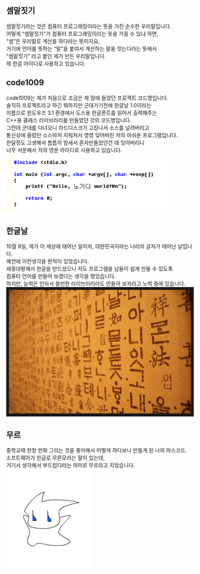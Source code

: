 ﻿## 셈말짓기
셈말짓기라는 것은 컴퓨터 프로그래밍이라는 뜻을 가진 순수한 우리말입니다.  
어떻게 “셈말짓기”가 컴퓨터 프로그래밍이라는 뜻을 가질 수 있냐 하면,  
“셈”은 우리말로 계산을 하다라는 뜻이지요,  
거기에 언어를 뜻하는 “말”을 붙여서 계산하는 말을 짓는다라는 뜻에서  
“셈말짓기” 라고 붙인 제가 만든 우리말입니다.    
제 한글 아이디로 사용하고 있습니다.  


## code1009
code1009는 제가 처음으로 조금은 제 맘에 들었던 프로젝트 코드명입니다.  
솔직히 프로젝트라고 하긴 뭐하지만 군대가기전에 한글날 1.0이라는  
이름으로 윈도우즈 3.1 환경에서 도스용 한글폰트를 읽어서 출력해주는  
C++용 클래스 라이브러리를 만들었던 것의 코드명입니다.  
그런데 군대를 다녀오니 하드디스크가 고장나서 소스를 날려버리고  
통신상에 올렸던 소스마저 지워져서 영영 잊어버린 저의 아쉬운 프로그램입니다.  
한달정도 고생해서 틈틈히 밤새서 혼자만들었던건 데 잊어버리니  
너무 서운해서 저의 영문 아이디로 사용하고 있습니다.  
![intro-hello_no_ga_da_world.gif](intro-hello_no_ga_da_world.gif)


## 한글날
10월 9일, 제가 이 세상에 태어난 일이자, 대한민국이라는 나라의 글자가 태어난 날입니다.  
예전에 이런생각을 한적이 있었습니다.  
세종대왕께서 한글을 만드셨으니 저도 프로그램을 남들이 쉽게 만들 수 있도록  
컴퓨터 언어를 만들어 보겠다는 생각을 했었습니다.  
하지만, 능력은 안되서 쓸만한 라이브러리라도 만들어 보자라고 노력 중에 있습니다.  
![intro-hangul.jpg](intro-hangul.jpg)


## 무르
중학교때 한창 만화 그리는 것을 좋아해서 어떻게 하다보니 만들게 된 나의 마스코드.  
소프트웨어가 한글로 무른모라는 말이 있는데,  
거기서 생각해서 부드럽다라는 의미로 무르라고 지었습니다.  
![intro-moo_roo.jpg](intro-moo_roo.jpg)
